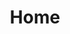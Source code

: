 ---
layout: home-page
title: "Home"
permalink: "/"

home-title: Developer + Consultant that creates digital platforms, systems & business processes for modern brands.

seo-description: A portfolio of experience and projects from Montier Kess
seo-keywords: systems analyst, systems architect, business operations, business operator, industrial engineer, morgan state university, montier kess, STEM, entrepreneurship, baltimore, baltimore marketing agency, svncrwns, atlanta, strategy, business strategy

project-img: /img/og-img.png

skills:
- skill-item: UI / UX Design
- skill-item: Web Development
- skill-item: App Development
- skill-item: Wordpress Development
- skill-item: Shopify Development
- skill-item: Designing Systems
- skill-item: Business Processes

recent-work:
- work: Actionet / CMS
- work: SVNCRWNS
- work: Baltimore Museum of Art
- work: Wunderman
- work: HAVAS
- work: L-Squared / NOAA
- work: KSJ / DHHQ
- work: NAVSEA
- work: General Electric / MRAS

contact-info:
- contact: LinkedIn
  link: "https://www.linkedin.com/in/mkess"
- contact: Github
  link: "https://www.github.com/mkess-ivy"
- contact: Instagram
  link: "https://www.instagram.com/montierkess.co"
- contact: Resume
  link: "https://www.dropbox.com/s/gigeljd1e9t246l/2019%20-%20Resume%20-%20Montier%20Kess%20-%20Atlanta.pdf?dl=0"
---